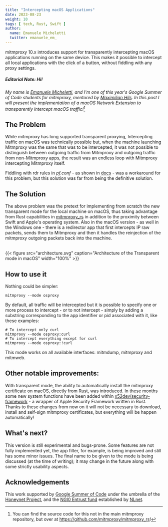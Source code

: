 ```yaml
---
title: "Intercepting macOS Applications"
date: 2023-08-23
weight: 10
tags: [ tech, Rust, Swift ]
author:
  name: Emanuele Micheletti
  twitter: emanuele_em_
---
```


mitmproxy 10.x introduces support for transparently intercepting macOS applications running on the same device.
This makes it possible to intercept all local applications with the click of a button, without fiddling with any proxy settings.

<!--more-->

##### *Editorial Note: Hi!*

*My name is [Emanuele Micheletti], and I'm one of this year's Google Summer of Code students for mitmproxy, 
mentored by [Maximilian Hils]. In this post I will present the implementation of a macOS Network Extension 
to transparently intercept macOS traffic![^source]*

[Emanuele Micheletti]: https://twitter.com/emanuele_em_
[Maximilian Hils]:  https://twitter.com/maximilianhils
[^source]: You can find the source code for this not in the main mitmproxy repository, but over at https://github.com/mitmproxy/mitmproxy_rs!

## The Problem

While mitmproxy has long supported transparent proxying, 
Intercepting traffic on macOS was technically possible but, when the machine launching Mitmproxy was the same that was to
be intercepted, it was not possible to distinguish between outgoing traffic from Mitmproxy and outgoing traffic from
non-Mitmproxy apps, the result was an endless loop with Mitmproxy intercepting Mitmproxy itself.

Fiddling with rdr rules in _pf.conf_ - as shown
in [docs](https://docs.mitmproxy.org/stable/howto-transparent/#work-around-to-redirect-traffic-originating-from-the-machine-itself-1) -
was a workaround for this problem, but this solution was far from being the definitive solution.

## The Solution

The above problem was the pretext for implementing from scratch the new transparent mode for the local machine on macOS,
thus taking advantage from Rust capabilities in [mitmproxy_rs](https://github.com/mitmproxy/mitmproxy_rs) in addition to
the proximity between Swift and Apple's operating system.
Also in the macOS version - as well in the Windows one - there is a redirector app that first intercepts IP raw packets,
sends them to Mitmproxy and then it handles the reinjection of the mitmproxy outgoing packets back into the machine.

<br>
{{<
figure src="architecture.svg"
caption="Architecture of the Transparent mode in macOS"
width="100%"
>}}
<br>

## How to use it

Nothing could be simpler:

```shell
mitmproxy --mode osproxy
```

By default, all traffic will be intercepted but it is possible to specify one or more process to intercept - or to not
intercept - simply by adding a substring corresponding to the app identifier or pid associated with it, like these
examples:

```shell
# To intercept only curl
mitmproxy --mode osproxy:curl
# To intercept everything except for curl
mitmproxy --mode osproxy:!curl
```

This mode works on all available interfaces: mitmdump, mitmproxy and mitmweb.

## Other notable improvements:

With transparent mode, the ability to automatically install the mitmproxy certificate on macOS, directly from Rust, was
introduced. In these months some new system functions have been added
within [x52dev/security-framework](https://github.com/x52dev/security-framework) - a wrapper of Apple Security Framework
written in Rust. Thanks to these changes from now on it will not be necessary to download, install and self-sign
mitmproxy certificates, but everything will be happen automatically!

## What's next?

This version is still experimental and bugs-prone. Some features are not fully implemented yet, the app filter, for
example, is being improved and still has some minor issues.
The final name to be given to the mode is being discussed (at the time of writing); it may change in the future along
with some strictly usability aspects.

## Acknowledgements

This work supported by [Google Summer of Code] under the umbrella of the [Honeynet&nbsp;Project], and the 
[NGI0 Entrust fund](https://nlnet.nl/entrust/) established by [NLnet](https://nlnet.nl/).

[Honeynet&nbsp;Project]: https://www.honeynet.org/
[Google Summer of Code]: https://summerofcode.withgoogle.com/
[NLnet]: https://nlnet.nl/